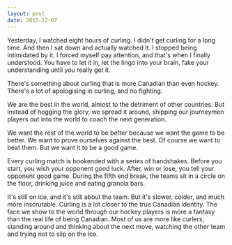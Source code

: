 ```yaml
---
layout: post
date: 2015-12-07
---
```


Yesterday, I watched eight hours of curling. I didn't get curling for a long time. And then I sat down and actually watched it. I stopped being intimidated by it. I forced myself pay attention, and that's when I finally understood. You have to let it in, let the lingo into your brain, fake your understanding until you really get it. 

There's something about curling that is more Canadian than even hockey. There's a lot of apologising in curling, and no fighting. 

We are the best in the world, almost to the detriment of other countries. But instead of hogging the glory, we spread it around, shipping our journeymen players out into the world to coach the next generation.

We want the rest of the world to be better because we want the game to be better. We want to prove ourselves against the best. Of course we want to beat them. But we want it to be a good game. 

Every curling match is bookended with a series of handshakes. Before you start, you wish your opponent good luck. After, win or lose, you tell your opponent good game. During the fifth end break, the teams sit in a circle on the floor, drinking juice and eating granola bars. 

It's still on ice, and it's still about the team. But it's slower, colder, and much more inscrutable. Curling is a lot closer to the true Canadian identity. The face we show to the world through our hockey players is more a fantasy than the real life of being Canadian. Most of us are more like curlers, standing around and thinking about the next move, watching the other team and trying not to slip on the ice.
